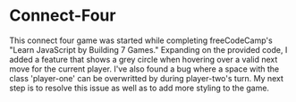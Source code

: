 # Connect-Four

This connect four game was started while completing freeCodeCamp's "Learn JavaScript by Building 7 Games."
Expanding on the provided code, I added a feature that shows a grey circle when hovering over a valid next move for the current player. 
I've also found a bug where a space with the class 'player-one' can be overwritted by during player-two's turn. 
My next step is to resolve this issue as well as to add more styling to the game. 
